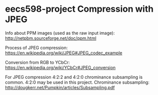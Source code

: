 # eecs598-project Compression with JPEG

Info about PPM images (used as the raw input image): http://netpbm.sourceforge.net/doc/ppm.html

Process of JPEG compression: https://en.wikipedia.org/wiki/JPEG#JPEG_codec_example

Conversion from RGB to YCbCr: https://en.wikipedia.org/wiki/YCbCr#JPEG_conversion

For JPEG compression 4:2:2 and 4:2:0 chrominance subsampling is common. 
4:2:0 may be used in this project.
Chrominance subsampling: http://dougkerr.net/Pumpkin/articles/Subsampling.pdf